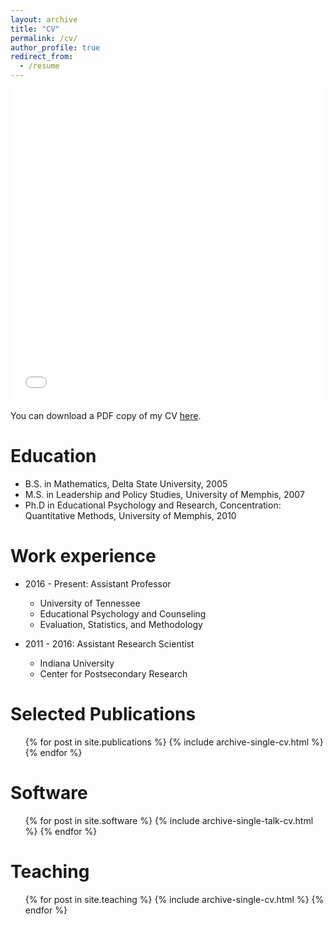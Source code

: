 ```yaml
---
layout: archive
title: "CV"
permalink: /cv/
author_profile: true
redirect_from:
  - /resume
---
```


<iframe src="/files/Rocconi_CV.pdf" width="100%" height="500" frameborder="no" border="0" marginwidth="0" marginheight="0"></iframe>

You can download a PDF copy of my CV [here](/files/Rocconi_CV.pdf).


Education
======
* B.S. in Mathematics, Delta State University, 2005
* M.S. in Leadership and Policy Studies, University of Memphis, 2007
* Ph.D in Educational Psychology and Research, Concentration: Quantitative Methods, University of Memphis, 2010

Work experience
======
* 2016 - Present: Assistant Professor
  * University of Tennessee
  * Educational Psychology and Counseling
  * Evaluation, Statistics, and Methodology

* 2011 - 2016: Assistant Research Scientist
  * Indiana University
  * Center for Postsecondary Research


Selected Publications
======
  <ul>{% for post in site.publications %}
    {% include archive-single-cv.html %}
  {% endfor %}</ul>
  
Software
======
  <ul>{% for post in site.software %}
    {% include archive-single-talk-cv.html %}
  {% endfor %}</ul>
  
Teaching
======
  <ul>{% for post in site.teaching %}
    {% include archive-single-cv.html %}
  {% endfor %}</ul>
  

